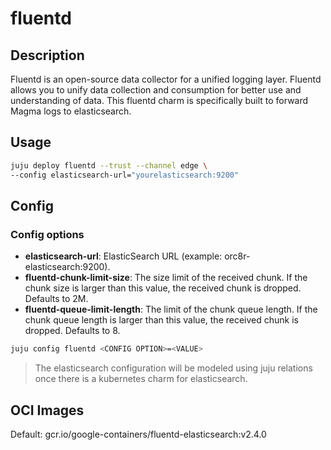 # fluentd

## Description

Fluentd is an open-source data collector for a unified logging layer. Fluentd allows you to unify 
data collection and consumption for better use and understanding of data. This fluentd charm 
is specifically built to forward Magma logs to elasticsearch.

## Usage

```bash
juju deploy fluentd --trust --channel edge \
--config elasticsearch-url="yourelasticsearch:9200" 
```

## Config

### Config options

- **elasticsearch-url**: ElasticSearch URL (example: orc8r-elasticsearch:9200).
- **fluentd-chunk-limit-size**: The size limit of the received chunk. If the chunk size is larger 
than this value, the received chunk is dropped. Defaults to 2M.
- **fluentd-queue-limit-length**: The limit of the chunk queue length. If the chunk queue length 
is larger than this value, the received chunk is dropped. Defaults to 8.

```bash
juju config fluentd <CONFIG OPTION>=<VALUE>
```

> The elasticsearch configuration will be modeled using juju relations once there is a kubernetes
> charm for elasticsearch.

## OCI Images

Default: gcr.io/google-containers/fluentd-elasticsearch:v2.4.0
